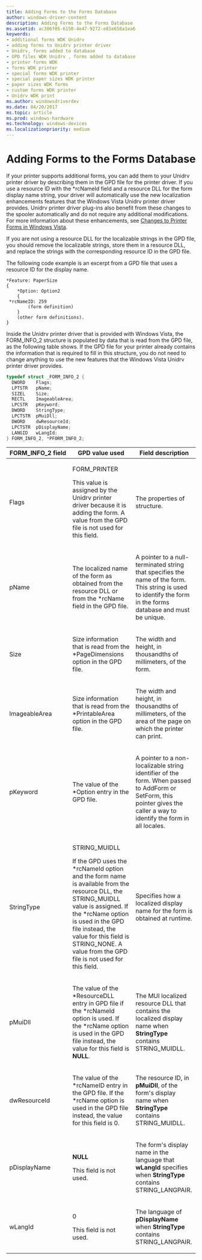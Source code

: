 ```yaml
---
title: Adding Forms to the Forms Database
author: windows-driver-content
description: Adding Forms to the Forms Database
ms.assetid: ac306f05-6150-4e47-9272-e81e658a1ea6
keywords:
- additional forms WDK Unidrv
- adding forms to Unidrv printer driver
- Unidrv, forms added to database
- GPD files WDK Unidrv , forms added to database
- printer forms WDK
- forms WDK printer
- special forms WDK printer
- special paper sizes WDK printer
- paper sizes WDK forms
- custom forms WDK printer
- Unidrv WDK print
ms.author: windowsdriverdev
ms.date: 04/20/2017
ms.topic: article
ms.prod: windows-hardware
ms.technology: windows-devices
ms.localizationpriority: medium
---
```


# Adding Forms to the Forms Database


If your printer supports additional forms, you can add them to your Unidrv printer driver by describing them in the GPD file for the printer driver. If you use a resource ID with the \*rcNameId field and a resource DLL for the form display name string, your driver will automatically use the new localization enhancements features that the Windows Vista Unidrv printer driver provides. Unidrv printer driver plug-ins also benefit from these changes to the spooler automatically and do not require any additional modifications. For more information about these enhancements, see [Changes to Printer Forms in Windows Vista](changes-to-printer-forms-in-windows-vista.md).

If you are not using a resource DLL for the localizable strings in the GPD file, you should remove the localizable strings, store them in a resource DLL, and replace the strings with the corresponding resource ID in the GPD file.

The following code example is an excerpt from a GPD file that uses a resource ID for the display name.

```GDL
*Feature: PaperSize
{
    *Option: Option2
    {
 *rcNameID: 259
        (form definition)
    }
    (other form definitions).
}
```

Inside the Unidrv printer driver that is provided with Windows Vista, the FORM\_INFO\_2 structure is populated by data that is read from the GPD file, as the following table shows. If the GPD file for your printer already contains the information that is required to fill in this structure, you do not need to change anything to use the new features that the Windows Vista Unidrv printer driver provides.

```cpp
typedef struct _FORM_INFO_2 { 
  DWORD    Flags; 
  LPTSTR   pName; 
  SIZEL    Size; 
  RECTL    ImageableArea;
  LPCSTR   pKeyword;
  DWORD    StringType;
  LPCTSTR  pMuiDll;
  DWORD    dwResourceId;
  LPCTSTR  pDisplayName;
  LANGID   wLangId; 
} FORM_INFO_2, *PFORM_INFO_2;
```

<table>
<colgroup>
<col width="33%" />
<col width="33%" />
<col width="33%" />
</colgroup>
<thead>
<tr class="header">
<th>FORM_INFO_2 field</th>
<th>GPD value used</th>
<th>Field description</th>
</tr>
</thead>
<tbody>
<tr class="odd">
<td><p>Flags</p></td>
<td><p>FORM_PRINTER</p>
<p>This value is assigned by the Unidrv printer driver because it is adding the form. A value from the GPD file is not used for this field.</p></td>
<td><p>The properties of structure.</p></td>
</tr>
<tr class="even">
<td><p>pName</p></td>
<td><p>The localized name of the form as obtained from the resource DLL or from the *rcName field in the GPD file.</p></td>
<td><p>A pointer to a null-terminated string that specifies the name of the form. This string is used to identify the form in the forms database and must be unique.</p></td>
</tr>
<tr class="odd">
<td><p>Size</p></td>
<td><p>Size information that is read from the *PageDimensions option in the GPD file.</p></td>
<td><p>The width and height, in thousandths of millimeters, of the form.</p></td>
</tr>
<tr class="even">
<td><p>ImageableArea</p></td>
<td><p>Size information that is read from the *PrintableArea option in the GPD file.</p></td>
<td><p>The width and height, in thousandths of millimeters, of the area of the page on which the printer can print.</p></td>
</tr>
<tr class="odd">
<td><p>pKeyword</p></td>
<td><p>The value of the *Option entry in the GPD file.</p></td>
<td><p>A pointer to a non-localizable string identifier of the form. When passed to AddForm or SetForm, this pointer gives the caller a way to identify the form in all locales.</p></td>
</tr>
<tr class="even">
<td><p>StringType</p></td>
<td><p>STRING_MUIDLL</p>
<p>If the GPD uses the *rcNameId option and the form name is available from the resource DLL, the STRING_MUIDLL value is assigned. If the *rcName option is used in the GPD file instead, the value for this field is STRING_NONE. A value from the GPD file is not used for this field.</p></td>
<td><p>Specifies how a localized display name for the form is obtained at runtime.</p></td>
</tr>
<tr class="odd">
<td><p>pMuiDll</p></td>
<td><p>The value of the *ResourceDLL entry in GPD file if the *rcNameId option is used. If the *rcName option is used in the GPD file instead, the value for this field is <strong>NULL</strong>.</p></td>
<td><p>The MUI localized resource DLL that contains the localized display name when <strong>StringType</strong> contains STRING_MUIDLL.</p></td>
</tr>
<tr class="even">
<td><p>dwResourceId</p></td>
<td><p>The value of the *rcNameID entry in the GPD file. If the *rcName option is used in the GPD file instead, the value for this field is 0.</p></td>
<td><p>The resource ID, in <strong>pMuiDll</strong>, of the form's display name when <strong>StringType</strong> contains STRING_MUIDLL.</p></td>
</tr>
<tr class="odd">
<td><p>pDisplayName</p></td>
<td><p><strong>NULL</strong></p>
<p>This field is not used.</p></td>
<td><p>The form's display name in the language that <strong>wLangId</strong> specifies when <strong>StringType</strong> contains STRING_LANGPAIR.</p></td>
</tr>
<tr class="even">
<td><p>wLangId</p></td>
<td><p>0</p>
<p>This field is not used.</p></td>
<td><p>The language of <strong>pDisplayName</strong> when <strong>StringType</strong> contains STRING_LANGPAIR.</p></td>
</tr>
</tbody>
</table>

 

 

 




